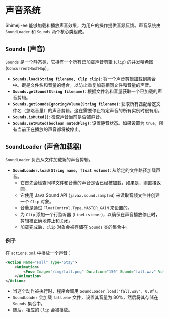 # 声音系统

Shimeji-ee 能够加载和播放声音效果，为用户的操作提供音频反馈。声音系统由 `SoundLoader` 和 `Sounds` 两个核心类组成。

## `Sounds` (声音)

`Sounds` 是一个静态类，它持有一个所有已加载声音剪辑 (`Clip`) 的并发哈希图 (`ConcurrentHashMap`)。

- **`Sounds.load(String filename, Clip clip)`**: 将一个声音剪辑加载到集合中。键是文件名和音量的组合，以防止重复加载相同文件和音量的声音。
- **`Sounds.getSound(String filename)`**: 根据文件名和音量获取一个已加载的声音剪辑。
- **`Sounds.getSoundsIgnoringVolume(String filename)`**: 获取所有匹配给定文件名（忽略音量）的声音剪辑。这在需要停止特定声音的所有实例时很有用。
- **`Sounds.isMuted()`**: 检查声音当前是否被静音。
- **`Sounds.setMuted(boolean mutedFlag)`**: 设置静音状态。如果设置为 `true`，所有当前正在播放的声音都将被停止。

## `SoundLoader` (声音加载器)

`SoundLoader` 负责从文件加载新的声音剪辑。

- **`SoundLoader.load(String name, float volume)`**: 从给定的文件路径加载声音。
    - 它首先会检查同样文件和音量的声音是否已经被加载，如果是，则直接返回。
    - 它使用 Java Sound API (`javax.sound.sampled`) 来读取音频文件并创建一个 `Clip` 对象。
    - 音量是通过 `FloatControl.Type.MASTER_GAIN` 来设置的。
    - 为 `Clip` 添加一个行监听器 (`LineListener`)，以确保在声音播放停止时，剪辑被正确地停止和关闭。
    - 加载完成后，`Clip` 对象会被存储在 `Sounds` 类的集合中。

### 例子

在 `actions.xml` 中播放一个声音：

```xml
<Action Name="Fall" Type="Stay">
    <Animation>
        <Pose Image="/img/fall.png" Duration="150" Sound="fall.wav" Volume="0.8" />
    </Animation>
</Action>
```

- 当这个动作被执行时，程序会调用 `SoundLoader.load("fall.wav", 0.8f)`。
- `SoundLoader` 会加载 `fall.wav` 文件，设置其音量为 80%，然后将其存储在 `Sounds` 集合中。
- 随后，相应的 `Clip` 会被播放。